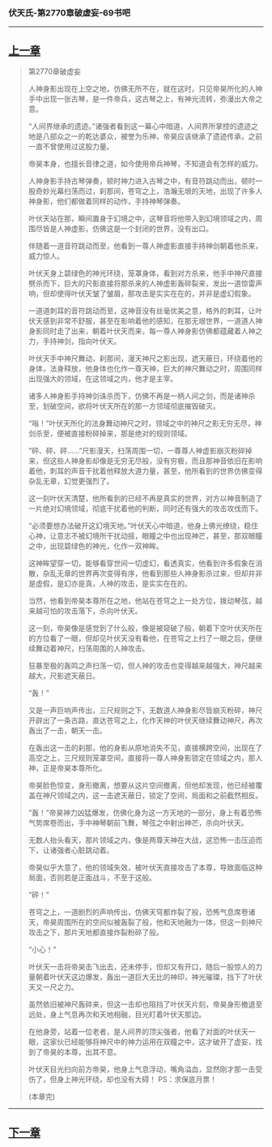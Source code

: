 ### 伏天氏-第2770章破虚妄-69书吧

--------
[上一章](./026e94745ef033d4c967f285cde3d13c.md)
--------


>
>
>
>第2770章破虚妄
>
>人神身影出现在上空之地，仿佛无所不在，就在这时，只见帝昊所化的人神手中出现一张古琴，是一件帝兵，这古琴之上，有神光流转，弥漫出大帝之意。
>
>“人间界继承的遗迹。”诸强者看到这一幕心中暗道，人间界所掌控的遗迹之地是八部众之一的乾达婆众，被誉为乐神，帝昊应该继承了遗迹传承，之前一直不曾使用过这股力量。
>
>帝昊本身，也擅长音律之道，如今使用帝兵神琴，不知道会有怎样的威力。
>
>人神身影手持古琴弹奏，顿时神力进入古琴之中，有音符跳动而出，顿时一股奇妙光幕扫荡而过，刹那间，苍穹之上，浩瀚无垠的天地，出现了许多人神身影，他们都做着同样的动作，手持神琴弹奏。
>
>叶伏天站在那，瞬间置身于幻境之中，这琴音将他带入到幻境领域之内，周围尽皆是人神虚影，仿佛这是一个封闭的世界，没有出口。
>
>伴随着一道音符跳动而至，他看到一尊人神虚影直接手持神剑朝着他杀来，威力惊人。
>
>叶伏天身上碧绿色的神光环绕，笼罩身体，看到对方杀来，他手中神尺直接劈杀而下，巨大的尺影直接将那杀来的人神虚影轰碎裂来，发出一道惊雷声响，但却使得叶伏天皱了皱眉，那攻击是实实在在的，并非是虚幻假象。
>
>一道道刺耳的音符跳动而至，这神音没有丝毫优美之意，格外的刺耳，让叶伏天感到非常不舒服，甚至在影响着他的感知，在那无垠世界，一道道人神身影同时走了出来，朝着叶伏天而来，每一尊人神身影仿佛都蕴藏着人神之力，手持神剑，指向叶伏天。
>
>叶伏天手中神尺舞动，刹那间，漫天神尺之影出现，遮天蔽日，环绕着他的身体，法身释放，他身体也化作一尊天神，巨大的神尺舞动之时，周围同样出现强大的领域，在这领域之内，他才是主宰。
>
>诸多人神身影手持神剑诛杀而下，仿佛不再是一柄人间之剑，而是诸神杀至，划破空间，欲将叶伏天所在的那一方领域彻底摧毁破灭。
>
>“嗡！”叶伏天所化的法身舞动神尺之时，领域之中的神尺之影无穷无尽，神剑杀至，便被直接粉碎掉来，那是绝对的规则领域。
>
>“砰、砰、砰……”尺影漫天，扫荡周围一切，一尊尊人神虚影崩灭粉碎掉来，但这些人神身影却像是无穷无尽般，没有穷极，而且那神音依旧在影响着他，刺耳的声音干扰着他释放大道力量，甚至，他所看到的世界仿佛变得杂乱无章，幻觉更强烈了。
>
>这一刻叶伏天清楚，他所看到的已经不再是真实的世界，对方以神音制造了一片绝对幻境领域，彻底干扰着他的判断，同时还有强大的攻击攻伐而下。
>
>“必须要想办法破开这幻境天地。”叶伏天心中暗道，他身上佛光缭绕，稳住心神，让意志不被幻境所干扰动摇，眼瞳之中也出现神芒，甚至，那双眼瞳之中，出现碧绿色的神光，化作一双神眸。
>
>这神眸望穿一切，能够看穿世间一切虚幻，看透真实，他看到许多假象在消散，杂乱无章的世界再次变得有序，他看到那些人神身影杀过来，但却并非是虚假，是幻亦是真，人神的攻击，是实实在在的。
>
>当然，他看到帝昊本尊所在之地，他站在苍穹之上一处方位，拨动琴弦，越来越可怕的攻击落下，杀向叶伏天。
>
>这一刻，帝昊像是感觉到了什么般，像是被窥破了般，朝着下空叶伏天所在的方位看了一眼，但却见叶伏天没有看他，在苍穹之上扫了一眼之后，便继续舞动着神尺，扫荡周围的人神攻击。
>
>狂暴至极的轰鸣之声扫荡一切，但人神的攻击也变得越来越强大，神尺越来越大，尺影遮天蔽日。
>
>“轰！”
>
>又是一声巨响声传出，三尺规则之下，无数道人神身影尽皆崩灭粉碎，神尺开辟出了一条古路，直达苍穹之上，化作天神的叶伏天继续舞动神尺，再次轰出了一击，朝天一击。
>
>在轰出这一击的刹那，他的身影从原地消失不见，直接横跨空间，出现在了高空之上，三尺规则笼罩空间，直接将一尊人神身影锁定在领域之内，那人神，正是帝昊本尊所化。
>
>帝昊脸色惊变，身形撤离，想要从这片空间撤离，但他却发现，他已经被覆盖在神尺领域之内，这一击遮天蔽日，锁定了空间，局面和之前截然相反。
>
>“轰！”帝昊神力凶猛爆发，仿佛化身为这一方天地的一部分，身上有着恐怖气势席卷而出，手中神琴朝前飞舞，琴弦之中射出神芒，杀向叶伏天。
>
>无数人抬头看天，那片领域之内，像是两尊天神在大战，这恐怖一击压迫而下，让诸强者心脏跳动着。
>
>帝昊似乎大意了，他的领域失效，被叶伏天直接攻击了本尊，导致面临这种局面，否则若是正面战斗，不至于这般。
>
>“砰！”
>
>苍穹之上，一道剧烈的声响传出，仿佛天穹都炸裂了般，恐怖气息席卷诸天，帝昊周围所在的空间似被轰裂了般，他和天地融为一体，但这一刻神尺攻击之下，那片天地都直接炸裂粉碎了般。
>
>“小心！”
>
>叶伏天一击将帝昊击飞出去，还未停手，但却又有开口，随后一股惊人的力量朝着叶伏天这边爆发，轰出一道巨大无比的神印，神光璀璨，挡下了叶伏天又一尺之力。
>
>虽然依旧被神尺轰碎来，但这一击却也阻挡了叶伏天片刻，帝昊身形撤退至远处，身上气息再次和天地相融，目光盯着叶伏天那边。
>
>在他身旁，站着一位老者，是人间界的顶尖强者，他看了对面的叶伏天一眼，这家伙已经能够将神尺中的神力运用在双瞳之中，这才破开了虚妄，找到了帝昊的本尊，出其不意。
>
>叶伏天目光扫向前方帝昊，他身上气息浮动，嘴角溢血，显然刚才那一击受伤了，但身上神光环绕，却也没有大碍！
>PS：求保底月票！
>
>(本章完)
>
>

--------
[下一章](./bc60a18d70b1c6a845137f1bc06595be.md)
--------
